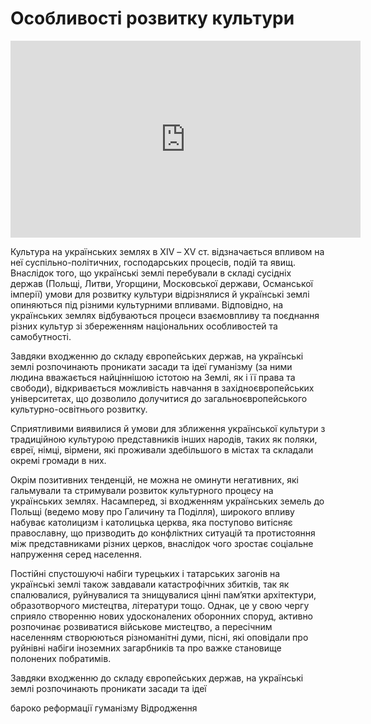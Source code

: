 # Особливості розвитку культури

<div class="fluidMedia">
<iframe align="center" width="560" height="315" src="https://www.youtube.com/embed/CAMv_PawoIo" frameborder="0" allowfullscreen></iframe>
</div>
<div class="popup">
</div>

Культура на українських землях в ХІV – ХV ст. відзначається впливом на неї суспільно-політичних, господарських процесів, подій та явищ. Внаслідок того, що українські землі перебували в складі сусідніх держав (Польщі, Литви, Угорщини, Московської держави, Османської імперії) умови для розвитку культури відрізнялися й українські землі опиняються під різними культурними впливами. Відповідно, на українських землях відбуваються процеси взаємовпливу та поєднання різних культур зі збереженням національних особливостей та самобутності. 

Завдяки входженню до складу європейських держав, на українські землі розпочинають проникати засади та ідеї гуманізму (за ними людина вважається найціннішою істотою на Землі, як і її права та свободи), відкривається можливість навчання в західноєвропейських університетах, що дозволило долучитися до загальноєвропейського культурно-освітнього розвитку. 

Сприятливими виявилися й умови для зближення української культури з традиційною культурою представників інших народів, таких як поляки, євреї, німці, вірмени, які  проживали здебільшого в містах та складали окремі громади в них. 

Окрім позитивних тенденцій, не можна не оминути негативних, які гальмували та стримували розвиток культурного процесу на українських землях. Насамперед, зі входженням українських земель до Польщі (ведемо мову про Галичину та Поділля), широкого впливу набуває католицизм і католицька церква, яка поступово витісняє православну, що призводить до конфліктних ситуацій та протистояння між представниками різних церков, внаслідок чого зростає соціальне напруження серед населення. 

Постійні спустошуючі набіги турецьких і татарських загонів на українські землі також завдавали катастрофічних збитків, так як спалювалися, руйнувалися та знищувалися цінні пам’ятки архітектури, образотворчого мистецтва, літератури тощо. Однак, це у свою чергу сприяло створенню нових удосконалених оборонних споруд, активно розпочинає розвиватися військове мистецтво, а пересічним населенням створюються різноманітні думи, пісні, які оповідали про руйнівні набіги іноземних загарбників та про важке становище полонених побратимів. 

<quiz>
<question>
  <p>Завдяки входженню до складу європейських держав, на українські землі розпочинають проникати засади та ідеї</p>
        <answer>бароко</answer>
  <answer>реформації</answer>
        <answer correct>гуманізму</answer>
  <answer>Відродження</answer>
</question>
</quiz>